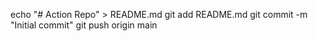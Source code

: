 echo "# Action Repo" > README.md
git add README.md
git commit -m "Initial commit"
git push origin main
